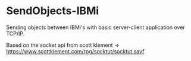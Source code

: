 # SendObjects-IBMi
Sending objects between IBMi's with basic server-client application over TCP/IP.

Based on the socket api from scott klement
 -> https://www.scottklement.com/rpg/socktut/socktut.savf
